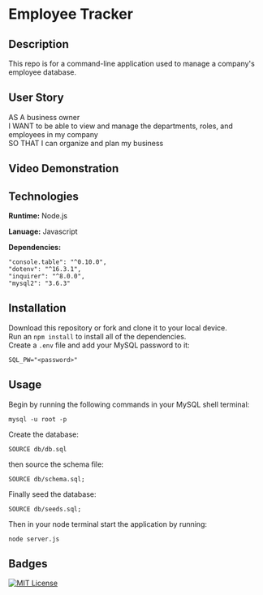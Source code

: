 # Employee Tracker

## Description
This repo is for a command-line application used to manage a company's employee database. 

## User Story 
AS A business owner<br />
I WANT to be able to view and manage the departments, roles, and employees in my company<br />
SO THAT I can organize and plan my business<br />

## Video Demonstration 
<!-- https://drive.google.com/file/d/1na6jlH68PWwrLA7c1tLm_MictMdoprtQ/view -->

## Technologies 

**Runtime:** Node.js

**Lanuage:** Javascript

**Dependencies:** 

    "console.table": "^0.10.0",
    "dotenv": "^16.3.1",
    "inquirer": "^8.0.0",
    "mysql2": "3.6.3"

## Installation

Download this repository or fork and clone it to your local device.<br />
Run an `npm install` to install all of the dependencies.<br />
Create a `.env` file and add your MySQL password to it:
```
SQL_PW="<password>"
```
## Usage

Begin by running the following commands in your MySQL shell terminal:
```
mysql -u root -p
```
Create the database:
```
SOURCE db/db.sql
```
then source the schema file:
```
SOURCE db/schema.sql;
```
Finally seed the database:
```
SOURCE db/seeds.sql;
```
Then in your node terminal start the application by running:
```
node server.js
```

## Badges

[![MIT License](https://img.shields.io/badge/License-MIT-green.svg)](https://choosealicense.com/licenses/mit/)